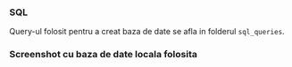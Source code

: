 ### SQL 

Query-ul folosit pentru a creat baza de date se afla in folderul `sql_queries`. <br/>

### Screenshot cu baza de date locala folosita

